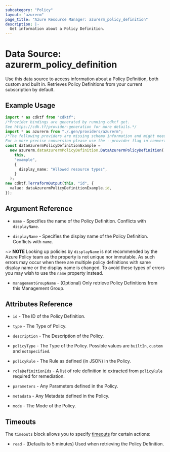 ```yaml
---
subcategory: "Policy"
layout: "azurerm"
page_title: "Azure Resource Manager: azurerm_policy_definition"
description: |-
  Get information about a Policy Definition.
---
```


# Data Source: azurerm\_policy\_definition

Use this data source to access information about a Policy Definition, both custom and built in. Retrieves Policy Definitions from your current subscription by default.

## Example Usage

```typescript
import * as cdktf from "cdktf";
/*Provider bindings are generated by running cdktf get.
See https://cdk.tf/provider-generation for more details.*/
import * as azurerm from "./.gen/providers/azurerm";
/*The following providers are missing schema information and might need manual adjustments to synthesize correctly: azurerm.
For a more precise conversion please use the --provider flag in convert.*/
const dataAzurermPolicyDefinitionExample =
  new azurerm.dataAzurermPolicyDefinition.DataAzurermPolicyDefinition(
    this,
    "example",
    {
      display_name: "Allowed resource types",
    }
  );
new cdktf.TerraformOutput(this, "id", {
  value: dataAzurermPolicyDefinitionExample.id,
});

```

## Argument Reference

*   `name` - Specifies the name of the Policy Definition. Conflicts with `displayName`.

*   `displayName` - Specifies the display name of the Policy Definition. Conflicts with `name`.

\~> **NOTE** Looking up policies by `displayName` is not recommended by the Azure Policy team as the property is not unique nor immutable. As such errors may occur when there are multiple policy definitions with same display name or the display name is changed. To avoid these types of errors you may wish to use the `name` property instead.

* `managementGroupName` - (Optional) Only retrieve Policy Definitions from this Management Group.

## Attributes Reference

*   `id` - The ID of the Policy Definition.

*   `type` - The Type of Policy.

*   `description` - The Description of the Policy.

*   `policyType` - The Type of the Policy. Possible values are `builtIn`, `custom` and `notSpecified`.

*   `policyRule` - The Rule as defined (in JSON) in the Policy.

*   `roleDefinitionIds` - A list of role definition id extracted from `policyRule` required for remediation.

*   `parameters` - Any Parameters defined in the Policy.

*   `metadata` - Any Metadata defined in the Policy.

*   `mode` - The Mode of the Policy.

## Timeouts

The `timeouts` block allows you to specify [timeouts](https://www.terraform.io/language/resources/syntax#operation-timeouts) for certain actions:

* `read` - (Defaults to 5 minutes) Used when retrieving the Policy Definition.
